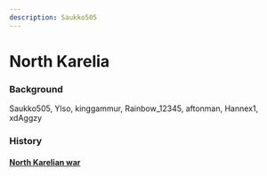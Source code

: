 ```yaml
---
description: Saukko505
---
```


# North Karelia

### Background

Saukko505, Ylso, kinggammur, Rainbow\_12345, aftonman, Hannex1, xdAggzy



### History

#### [North Karelian war](../../../additional-guides-and-commands/others/server-events/north-karelian-war.md)
